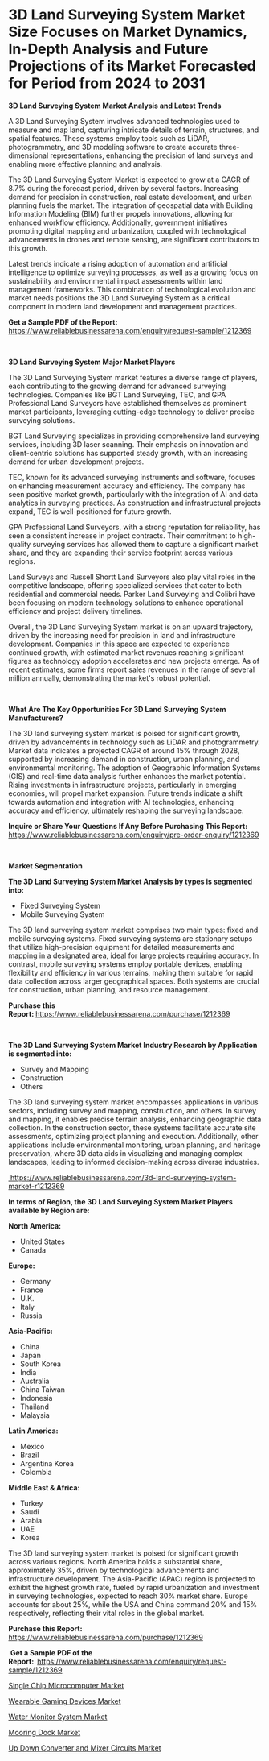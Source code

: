 <p><h1>3D Land Surveying System Market Size Focuses on Market Dynamics, In-Depth Analysis and Future Projections of its Market Forecasted for Period from 2024 to 2031</h1></p><p><strong>3D Land Surveying System Market Analysis and Latest Trends</strong></p>
<p><p>A 3D Land Surveying System involves advanced technologies used to measure and map land, capturing intricate details of terrain, structures, and spatial features. These systems employ tools such as LiDAR, photogrammetry, and 3D modeling software to create accurate three-dimensional representations, enhancing the precision of land surveys and enabling more effective planning and analysis.</p><p>The 3D Land Surveying System Market is expected to grow at a CAGR of 8.7% during the forecast period, driven by several factors. Increasing demand for precision in construction, real estate development, and urban planning fuels the market. The integration of geospatial data with Building Information Modeling (BIM) further propels innovations, allowing for enhanced workflow efficiency. Additionally, government initiatives promoting digital mapping and urbanization, coupled with technological advancements in drones and remote sensing, are significant contributors to this growth. </p><p>Latest trends indicate a rising adoption of automation and artificial intelligence to optimize surveying processes, as well as a growing focus on sustainability and environmental impact assessments within land management frameworks. This combination of technological evolution and market needs positions the 3D Land Surveying System as a critical component in modern land development and management practices.</p></p>
<p><strong>Get a Sample PDF of the Report:&nbsp;</strong> <a href="https://www.reliablebusinessarena.com/enquiry/request-sample/1212369?utm_campaign=1290&utm_medium=2&utm_source=Github&utm_content=ia&utm_term=06102024&utm_id=3d-land-surveying-system">https://www.reliablebusinessarena.com/enquiry/request-sample/1212369</a></p>
<p>&nbsp;</p>
<p><strong>3D Land Surveying System Major Market Players</strong></p>
<p><p>The 3D Land Surveying System market features a diverse range of players, each contributing to the growing demand for advanced surveying technologies. Companies like BGT Land Surveying, TEC, and GPA Professional Land Surveyors have established themselves as prominent market participants, leveraging cutting-edge technology to deliver precise surveying solutions.</p><p>BGT Land Surveying specializes in providing comprehensive land surveying services, including 3D laser scanning. Their emphasis on innovation and client-centric solutions has supported steady growth, with an increasing demand for urban development projects.</p><p>TEC, known for its advanced surveying instruments and software, focuses on enhancing measurement accuracy and efficiency. The company has seen positive market growth, particularly with the integration of AI and data analytics in surveying practices. As construction and infrastructural projects expand, TEC is well-positioned for future growth.</p><p>GPA Professional Land Surveyors, with a strong reputation for reliability, has seen a consistent increase in project contracts. Their commitment to high-quality surveying services has allowed them to capture a significant market share, and they are expanding their service footprint across various regions.</p><p>Land Surveys and Russell Shortt Land Surveyors also play vital roles in the competitive landscape, offering specialized services that cater to both residential and commercial needs. Parker Land Surveying and Colibri have been focusing on modern technology solutions to enhance operational efficiency and project delivery timelines.</p><p>Overall, the 3D Land Surveying System market is on an upward trajectory, driven by the increasing need for precision in land and infrastructure development. Companies in this space are expected to experience continued growth, with estimated market revenues reaching significant figures as technology adoption accelerates and new projects emerge. As of recent estimates, some firms report sales revenues in the range of several million annually, demonstrating the market's robust potential.</p></p>
<p>&nbsp;</p>
<p><strong>What Are The Key Opportunities For 3D Land Surveying System Manufacturers?</strong></p>
<p><p>The 3D land surveying system market is poised for significant growth, driven by advancements in technology such as LiDAR and photogrammetry. Market data indicates a projected CAGR of around 15% through 2028, supported by increasing demand in construction, urban planning, and environmental monitoring. The adoption of Geographic Information Systems (GIS) and real-time data analysis further enhances the market potential. Rising investments in infrastructure projects, particularly in emerging economies, will propel market expansion. Future trends indicate a shift towards automation and integration with AI technologies, enhancing accuracy and efficiency, ultimately reshaping the surveying landscape.</p></p>
<p><strong>Inquire or Share Your Questions If Any Before Purchasing This Report:</strong> <a href="https://www.reliablebusinessarena.com/enquiry/pre-order-enquiry/1212369?utm_campaign=1290&utm_medium=2&utm_source=Github&utm_content=ia&utm_term=06102024&utm_id=3d-land-surveying-system">https://www.reliablebusinessarena.com/enquiry/pre-order-enquiry/1212369</a></p>
<p>&nbsp;</p>
<p><strong>Market Segmentation</strong></p>
<p><strong>The 3D Land Surveying System Market Analysis by types is segmented into:</strong></p>
<p><ul><li>Fixed Surveying System</li><li>Mobile Surveying System</li></ul></p>
<p><p>The 3D land surveying system market comprises two main types: fixed and mobile surveying systems. Fixed surveying systems are stationary setups that utilize high-precision equipment for detailed measurements and mapping in a designated area, ideal for large projects requiring accuracy. In contrast, mobile surveying systems employ portable devices, enabling flexibility and efficiency in various terrains, making them suitable for rapid data collection across larger geographical spaces. Both systems are crucial for construction, urban planning, and resource management.</p></p>
<p><strong>Purchase this Report:&nbsp;</strong><a href="https://www.reliablebusinessarena.com/purchase/1212369?utm_campaign=1290&utm_medium=2&utm_source=Github&utm_content=ia&utm_term=06102024&utm_id=3d-land-surveying-system">https://www.reliablebusinessarena.com/purchase/1212369</a></p>
<p>&nbsp;</p>
<p><strong>The 3D Land Surveying System Market Industry Research by Application is segmented into:</strong></p>
<p><ul><li>Survey and Mapping</li><li>Construction</li><li>Others</li></ul></p>
<p><p>The 3D land surveying system market encompasses applications in various sectors, including survey and mapping, construction, and others. In survey and mapping, it enables precise terrain analysis, enhancing geographic data collection. In the construction sector, these systems facilitate accurate site assessments, optimizing project planning and execution. Additionally, other applications include environmental monitoring, urban planning, and heritage preservation, where 3D data aids in visualizing and managing complex landscapes, leading to informed decision-making across diverse industries.</p></p>
<p><a href="https://www.reliablebusinessarena.com/3d-land-surveying-system-market-r1212369?utm_campaign=1290&utm_medium=2&utm_source=Github&utm_content=ia&utm_term=06102024&utm_id=3d-land-surveying-system">&nbsp;https://www.reliablebusinessarena.com/3d-land-surveying-system-market-r1212369</a></p>
<p><strong>In terms of Region, the 3D Land Surveying System Market Players available by Region are:</strong></p>
<p>
    <p> <strong> North America: </strong>
        <ul>
            <li>United States</li>
            <li>Canada</li>
        </ul>
        </p> 
    <p> <strong> Europe: </strong>
        <ul>
            <li>Germany</li>
            <li>France</li>
            <li>U.K.</li>
            <li>Italy</li>
            <li>Russia</li>
        </ul>
        </p> 
    <p> <strong> Asia-Pacific: </strong>
        <ul>
            <li>China</li>
            <li>Japan</li>
            <li>South Korea</li>
            <li>India</li>
            <li>Australia</li>
            <li>China Taiwan</li>
            <li>Indonesia</li>
            <li>Thailand</li>
            <li>Malaysia</li>
        </ul>
        </p> 
    <p> <strong> Latin America: </strong>
        <ul>
            <li>Mexico</li>
            <li>Brazil</li>
            <li>Argentina Korea</li>
            <li>Colombia</li>
        </ul>
        </p> 
    <p> <strong> Middle East & Africa: </strong>
        <ul>
            <li>Turkey</li>
            <li>Saudi</li>
            <li>Arabia</li>
            <li>UAE</li>
            <li>Korea</li>
        </ul>
    </p>
    </p>
<p><p>The 3D land surveying system market is poised for significant growth across various regions. North America holds a substantial share, approximately 35%, driven by technological advancements and infrastructure development. The Asia-Pacific (APAC) region is projected to exhibit the highest growth rate, fueled by rapid urbanization and investment in surveying technologies, expected to reach 30% market share. Europe accounts for about 25%, while the USA and China command 20% and 15% respectively, reflecting their vital roles in the global market.</p></p>
<p><strong>Purchase this Report: </strong><a href="https://www.reliablebusinessarena.com/purchase/1212369?utm_campaign=1290&utm_medium=2&utm_source=Github&utm_content=ia&utm_term=06102024&utm_id=3d-land-surveying-system">https://www.reliablebusinessarena.com/purchase/1212369</a></p>
<p>&nbsp;<strong>Get a Sample PDF of the Report:&nbsp;&nbsp;</strong><a href="https://www.reliablebusinessarena.com/enquiry/request-sample/1212369?utm_campaign=1290&utm_medium=2&utm_source=Github&utm_content=ia&utm_term=06102024&utm_id=3d-land-surveying-system">https://www.reliablebusinessarena.com/enquiry/request-sample/1212369</a></p>
<p><strong></strong></p>
<p><p><a href="https://www.linkedin.com/pulse/single-chip-microcomputer-market-outlook-share-analysis-growth-h0k9e?utm_campaign=1290&utm_medium=2&utm_source=Github&utm_content=ia&utm_term=06102024&utm_id=3d-land-surveying-system">Single Chip Microcomputer Market</a></p><p><a href="https://www.linkedin.com/pulse/wearable-gaming-devices-market-size-share-competitive-vjeoe?utm_campaign=1290&utm_medium=2&utm_source=Github&utm_content=ia&utm_term=06102024&utm_id=3d-land-surveying-system">Wearable Gaming Devices Market</a></p><p><a href="https://www.linkedin.com/pulse/global-water-monitor-system-market-landscape-future-trends-8y6fe?utm_campaign=1290&utm_medium=2&utm_source=Github&utm_content=ia&utm_term=06102024&utm_id=3d-land-surveying-system">Water Monitor System Market</a></p><p><a href="https://www.linkedin.com/pulse/navigating-global-mooring-dock-market-from-trends-strategy-kyvve?utm_campaign=1290&utm_medium=2&utm_source=Github&utm_content=ia&utm_term=06102024&utm_id=3d-land-surveying-system">Mooring Dock Market</a></p><p><a href="https://issuu.com/reportprime-2/docs/up-down-converter-and-mixer-circuit_13c1b8daa2ca3e?utm_campaign=1290&utm_medium=2&utm_source=Github&utm_content=ia&utm_term=06102024&utm_id=3d-land-surveying-system">Up Down Converter and Mixer Circuits Market</a></p></p>